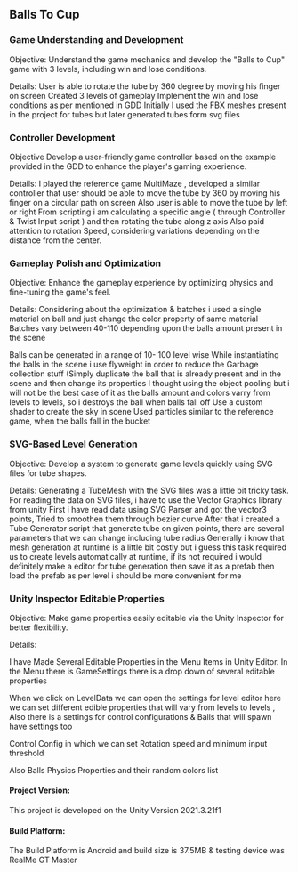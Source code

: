 ## Balls To Cup

### Game Understanding and Development

Objective: 
Understand the game mechanics and develop the "Balls to Cup" game with 3 levels, including win and lose conditions.

Details:
User is able to rotate the tube by 360 degree by moving his finger on screen 
Created 3 levels of gameplay
Implement the win and lose conditions as per mentioned in GDD
Initially I used the FBX meshes present in the project for tubes but later generated tubes form svg files 


### Controller Development

Objective 
Develop a user-friendly game controller based on the example provided in the GDD to enhance the player's gaming experience.

Details:
I played the reference game MultiMaze , developed a similar controller that user should be able to move the tube by 360 by moving his finger on a circular path on screen 
Also user is able to move the tube by left or right 
From scripting i am calculating a specific angle ( through Controller & Twist Input script ) and then rotating the tube along z axis 
Also paid attention to rotation Speed, considering variations depending on the distance from the center.



### Gameplay Polish and Optimization

Objective:
 Enhance the gameplay experience by optimizing physics and fine-tuning the game's feel.

Details: 
Considering about the optimization & batches i used a single material on ball and just change the color property of same material
Batches vary between 40-110 depending upon the balls amount present in the scene 

Balls can be generated in a range of 10- 100 level wise 
While instantiating the balls in the scene i use flyweight in order to reduce the Garbage collection stuff (Simply duplicate the ball that is already present and in the scene and then change its properties 
I thought using the object pooling but i will not be the best case of it as the balls amount and colors varry from levels to levels, so i destroys the ball when balls fall off
Use a custom shader to create the sky in scene 
Used particles similar to the reference game, when the balls fall in the bucket 


### SVG-Based Level Generation

Objective: 
Develop a system to generate game levels quickly using SVG files for tube shapes.

Details:
Generating a TubeMesh with the SVG files was a little bit tricky task.
For reading the data on SVG files, i have to use the Vector Graphics library from unity 
First i have read data using SVG Parser and got the vector3 points, 
Tried to smoothen them through bezier curve
After that i created a Tube Generator script that generate tube on given points, there are several parameters that we can change including tube radius 
Generally i know that mesh generation at runtime is a little bit costly but i guess this task required us to create levels automatically at runtime, if its not required i would definitely make a editor for tube generation then save it as a prefab then load the prefab as per level i should be more convenient for me 



### Unity Inspector Editable Properties

Objective:
Make game properties easily editable via the Unity Inspector for better flexibility.

Details:


I have Made Several Editable Properties in the Menu Items in Unity Editor. In the Menu there is GameSettings there is a drop down of several editable properties 

When we click on LevelData  we can open the settings for level editor here we can set different edible properties that will vary from levels to levels , Also there is a settings for control configurations & Balls that will spawn have settings too 



Control Config in which we can set Rotation speed and minimum input threshold 


Also Balls Physics Properties and their random colors list


#### Project Version:
This project is developed on the Unity Version 2021.3.21f1 

 #### Build Platform:
The Build Platform is Android and build size is 37.5MB & testing device was RealMe GT Master 


